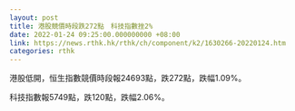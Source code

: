 ```yaml
---
layout: post
title: 港股競價時段跌272點　科技指數挫2%
date: 2022-01-24 09:25:00.000000000 +08:00
link: https://news.rthk.hk/rthk/ch/component/k2/1630266-20220124.htm
categories: rthk
---
```


港股低開，恒生指數競價時段報24693點，跌272點，跌幅1.09%。

科技指數報5749點，跌120點，跌幅2.06%。
